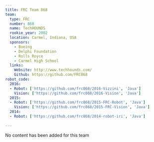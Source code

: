 ```yaml
---
title: FRC Team 868
team:
  type: FRC
  number: 868
  name: TechHOUNDS
  rookie_year: 2002
  location: Carmel, Indiana, USA
  sponsors:
    - Boeing
    - Delphi Foundation
    - Rolls Royce
    - Carmel High School
  links:
    Website: http://www.techhounds.com/
    Github: https://github.com/FRC868
robot_code:
  2016:
  - Robot: ['https://github.com/frc868/2016-Vizzini', 'Java']
    Vision: ['https://github.com/frc868/2016-Vision', 'Java']
  2015:
  - Robot: ['https://github.com/frc868/2015-FRC-Robot', 'Java']
    Vision: ['https://github.com/frc868/2015-FRC-Vision', 'Java']
  2014:
  - Robot: ['https://github.com/frc868/2014-robot-iri', 'Java']
  
---
```

No content has been added for this team